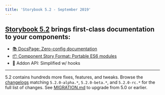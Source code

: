 ```yaml
---
title: 'Storybook 5.2 - September 2019'
---
```


## [Storybook 5.2](https://medium.com/storybookjs/storybook-5-2-794958b9b111) brings first-class documentation to your components:

- [📚 DocsPage: Zero-config documentation](https://medium.com/storybookjs/storybook-5-2-794958b9b111)
- [📦 Component Story Format: Portable ES6 modules](https://medium.com/storybookjs/component-story-format-66f4c32366df)
- 🧩 Addon API: Simplified w/ hooks

---

5.2 contains hundreds more fixes, features, and tweaks. Browse the <a href="https://github.com/storybookjs/storybook/blob/next/CHANGELOG.md">changelogs</a> matching `5.2.0-alpha.*`, `5.2.0-beta.*`, and `5.2.0-rc.*` for the full list of changes. See <a href="https://github.com/storybookjs/storybook/blob/next/MIGRATION.md">MIGRATION.md</a> to upgrade from 5.0 or earlier.

